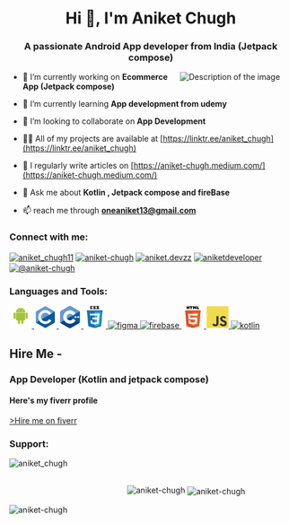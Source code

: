 

<h1 align="center">Hi 👋, I'm Aniket Chugh</h1>
<h3 align="center">A passionate Android App developer from India (Jetpack compose)</h3>

<img src="https://raw.githubusercontent.com/Aniket-Chugh/Aniket-Chugh/main/assets/149312276/36f3dc46-062a-4feb-971a-f401762aeb42.jpg" alt="Description of the image" align="right" width="200"/>



- 🔭 I’m currently working on **Ecommerce App (Jetpack compose)**

- 🌱 I’m currently learning **App development from udemy**

- 👯 I’m looking to collaborate on **App Development**

- 👨‍💻 All of my projects are available at [https://linktr.ee/aniket_chugh](https://linktr.ee/aniket_chugh)

- 📝 I regularly write articles on [https://aniket-chugh.medium.com/](https://aniket-chugh.medium.com/)

- 💬 Ask me about **Kotlin , Jetpack compose and fireBase**

- 📫 reach me through **oneaniket13@gmail.com**

<h3 align="left">Connect with me:</h3>
<p align="left">
<a href="https://twitter.com/aniket_chugh11" target="blank"><img align="center" src="https://raw.githubusercontent.com/rahuldkjain/github-profile-readme-generator/master/src/images/icons/Social/twitter.svg" alt="aniket_chugh11" height="30" width="40" /></a>
<a href="https://linkedin.com/in/aniket-chugh" target="blank"><img align="center" src="https://raw.githubusercontent.com/rahuldkjain/github-profile-readme-generator/master/src/images/icons/Social/linked-in-alt.svg" alt="aniket-chugh" height="30" width="40" /></a>
<a href="https://instagram.com/aniket.devzz" target="blank"><img align="center" src="https://raw.githubusercontent.com/rahuldkjain/github-profile-readme-generator/master/src/images/icons/Social/instagram.svg" alt="aniket.devzz" height="30" width="40" /></a>
<a href="https://dribbble.com/aniketdeveloper" target="blank"><img align="center" src="https://raw.githubusercontent.com/rahuldkjain/github-profile-readme-generator/master/src/images/icons/Social/dribbble.svg" alt="aniketdeveloper" height="30" width="40" /></a>
<a href="https://medium.com/@aniket-chugh" target="blank"><img align="center" src="https://raw.githubusercontent.com/rahuldkjain/github-profile-readme-generator/master/src/images/icons/Social/medium.svg" alt="@aniket-chugh" height="30" width="40" /></a>
</p>

<h3 align="left">Languages and Tools:</h3>
<p align="left"> <a href="https://developer.android.com" target="_blank" rel="noreferrer"> <img src="https://raw.githubusercontent.com/devicons/devicon/master/icons/android/android-original-wordmark.svg" alt="android" width="40" height="40"/> </a> <a href="https://www.cprogramming.com/" target="_blank" rel="noreferrer"> <img src="https://raw.githubusercontent.com/devicons/devicon/master/icons/c/c-original.svg" alt="c" width="40" height="40"/> </a> <a href="https://www.w3schools.com/cpp/" target="_blank" rel="noreferrer"> <img src="https://raw.githubusercontent.com/devicons/devicon/master/icons/cplusplus/cplusplus-original.svg" alt="cplusplus" width="40" height="40"/> </a> <a href="https://www.w3schools.com/css/" target="_blank" rel="noreferrer"> <img src="https://raw.githubusercontent.com/devicons/devicon/master/icons/css3/css3-original-wordmark.svg" alt="css3" width="40" height="40"/> </a> <a href="https://www.figma.com/" target="_blank" rel="noreferrer"> <img src="https://www.vectorlogo.zone/logos/figma/figma-icon.svg" alt="figma" width="40" height="40"/> </a> <a href="https://firebase.google.com/" target="_blank" rel="noreferrer"> <img src="https://www.vectorlogo.zone/logos/firebase/firebase-icon.svg" alt="firebase" width="40" height="40"/> </a> <a href="https://www.w3.org/html/" target="_blank" rel="noreferrer"> <img src="https://raw.githubusercontent.com/devicons/devicon/master/icons/html5/html5-original-wordmark.svg" alt="html5" width="40" height="40"/> </a> <a href="https://developer.mozilla.org/en-US/docs/Web/JavaScript" target="_blank" rel="noreferrer"> <img src="https://raw.githubusercontent.com/devicons/devicon/master/icons/javascript/javascript-original.svg" alt="javascript" width="40" height="40"/> </a> <a href="https://kotlinlang.org" target="_blank" rel="noreferrer"> <img src="https://www.vectorlogo.zone/logos/kotlinlang/kotlinlang-icon.svg" alt="kotlin" width="40" height="40"/> </a> </p>

<h2>Hire Me - </h2>
<h3>App Developer (Kotlin and jetpack compose)</h3>
<h4>Here's my fiverr profile</h4>

<a href="https://www.fiverr.com/aniket_chugh" target="_blank" rel="noreferrer">>Hire me on fiverr</a>


<h3 align="left">Support:</h3>
<p><a href="https://www.buymeacoffee.com/aniket_chugh"> <img align="left" src="https://cdn.buymeacoffee.com/buttons/v2/default-yellow.png" height="50" width="210" alt="aniket_chugh" /></a></p><br><br>

<p><img align="left" src="https://github-readme-stats.vercel.app/api/top-langs?username=aniket-chugh&show_icons=true&locale=en&layout=compact" alt="aniket-chugh" /></p>

<p>&nbsp;<img align="center" src="https://github-readme-stats.vercel.app/api?username=aniket-chugh&show_icons=true&locale=en" alt="aniket-chugh" /></p>

<p><img align="center" src="https://github-readme-streak-stats.herokuapp.com/?user=aniket-chugh&" alt="aniket-chugh" /></p>
